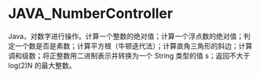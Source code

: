 # JAVA_NumberController
Java，对数字进行操作。计算一个整数的绝对值；计算一个浮点数的绝对值；判定一个数是否是素数；计算平方根（牛顿迭代法）；计算直角三角形的斜边；计算调和级数；将正整数用二进制表示并转换为一个 String 类型的值 s；返回不大于 log(2)N 的最大整数。
